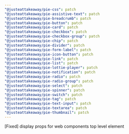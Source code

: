 ```yaml
---
"@justeattakeaway/pie-css": patch
"@justeattakeaway/pie-assistive-text": patch
"@justeattakeaway/pie-breadcrumb": patch
"@justeattakeaway/pie-button": patch
"@justeattakeaway/pie-card": patch
"@justeattakeaway/pie-checkbox": patch
"@justeattakeaway/pie-checkbox-group": patch
"@justeattakeaway/pie-chip": patch
"@justeattakeaway/pie-divider": patch
"@justeattakeaway/pie-form-label": patch
"@justeattakeaway/pie-icon-button": patch
"@justeattakeaway/pie-link": patch
"@justeattakeaway/pie-list": patch
"@justeattakeaway/pie-lottie-player": patch
"@justeattakeaway/pie-notification": patch
"@justeattakeaway/pie-radio": patch
"@justeattakeaway/pie-radio-group": patch
"@justeattakeaway/pie-select": patch
"@justeattakeaway/pie-spinner": patch
"@justeattakeaway/pie-switch": patch
"@justeattakeaway/pie-tag": patch
"@justeattakeaway/pie-text-input": patch
"@justeattakeaway/pie-textarea": patch
"@justeattakeaway/pie-thumbnail": patch
---
```


[Fixed] display props for web components top level element
